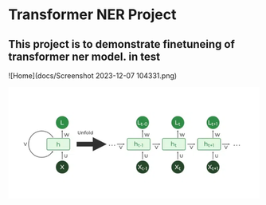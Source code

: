 # Transformer NER Project

## This project is to demonstrate finetuneing of transformer ner model. in test

![Home](docs/Screenshot 2023-12-07 104331.png)

![result](https://github.com/ranjanjena007/transformer_finetune_ner/blob/main/docs/Screenshot%202023-12-07%20104331.png)